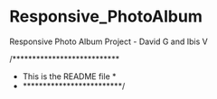 Responsive_PhotoAlbum
=====================

Responsive Photo Album Project - David G and Ibis V

/***************************
 * This is the README file *
 * *************************/
 
